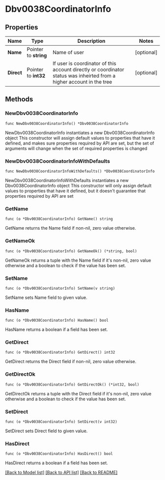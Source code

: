 # Dbv0038CoordinatorInfo

## Properties

Name | Type | Description | Notes
------------ | ------------- | ------------- | -------------
**Name** | Pointer to **string** | Name of user | [optional] 
**Direct** | Pointer to **int32** | If user is coordinator of this account directly or coordinator status was inheirted from a higher account in the tree | [optional] 

## Methods

### NewDbv0038CoordinatorInfo

`func NewDbv0038CoordinatorInfo() *Dbv0038CoordinatorInfo`

NewDbv0038CoordinatorInfo instantiates a new Dbv0038CoordinatorInfo object
This constructor will assign default values to properties that have it defined,
and makes sure properties required by API are set, but the set of arguments
will change when the set of required properties is changed

### NewDbv0038CoordinatorInfoWithDefaults

`func NewDbv0038CoordinatorInfoWithDefaults() *Dbv0038CoordinatorInfo`

NewDbv0038CoordinatorInfoWithDefaults instantiates a new Dbv0038CoordinatorInfo object
This constructor will only assign default values to properties that have it defined,
but it doesn't guarantee that properties required by API are set

### GetName

`func (o *Dbv0038CoordinatorInfo) GetName() string`

GetName returns the Name field if non-nil, zero value otherwise.

### GetNameOk

`func (o *Dbv0038CoordinatorInfo) GetNameOk() (*string, bool)`

GetNameOk returns a tuple with the Name field if it's non-nil, zero value otherwise
and a boolean to check if the value has been set.

### SetName

`func (o *Dbv0038CoordinatorInfo) SetName(v string)`

SetName sets Name field to given value.

### HasName

`func (o *Dbv0038CoordinatorInfo) HasName() bool`

HasName returns a boolean if a field has been set.

### GetDirect

`func (o *Dbv0038CoordinatorInfo) GetDirect() int32`

GetDirect returns the Direct field if non-nil, zero value otherwise.

### GetDirectOk

`func (o *Dbv0038CoordinatorInfo) GetDirectOk() (*int32, bool)`

GetDirectOk returns a tuple with the Direct field if it's non-nil, zero value otherwise
and a boolean to check if the value has been set.

### SetDirect

`func (o *Dbv0038CoordinatorInfo) SetDirect(v int32)`

SetDirect sets Direct field to given value.

### HasDirect

`func (o *Dbv0038CoordinatorInfo) HasDirect() bool`

HasDirect returns a boolean if a field has been set.


[[Back to Model list]](../README.md#documentation-for-models) [[Back to API list]](../README.md#documentation-for-api-endpoints) [[Back to README]](../README.md)


